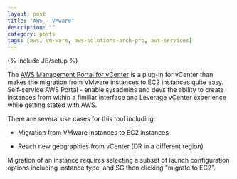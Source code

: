 ```yaml
---
layout: post
title: "AWS - VMware"
description: ""
category: posts
tags: [aws, vm-ware, aws-solutions-arch-pro, aws-services]
---
```

{% include JB/setup %}

The [AWS Management Portal for vCenter](https://aws.amazon.com/ec2/vcenter-portal/) is a plug-in for vCenter than makes the migration from VMware instances to EC2 instances quite easy. Self-service AWS Portal - enable sysadmins and devs the ability to create instances from within a fimiliar interface and Leverage vCenter experience while getting stated with AWS.

There are several use cases for this tool including: 

- Migration from VMware instances to EC2 instances

- Reach new geographies from vCenter (DR in a different region)

Migration of an instance requires selecting a subset of launch configuration options including instance type, and SG then clicking "migrate to EC2".